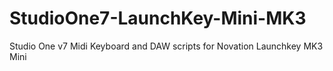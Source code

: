 # StudioOne7-LaunchKey-Mini-MK3
Studio One v7 Midi Keyboard and DAW scripts for Novation Launchkey MK3 Mini

